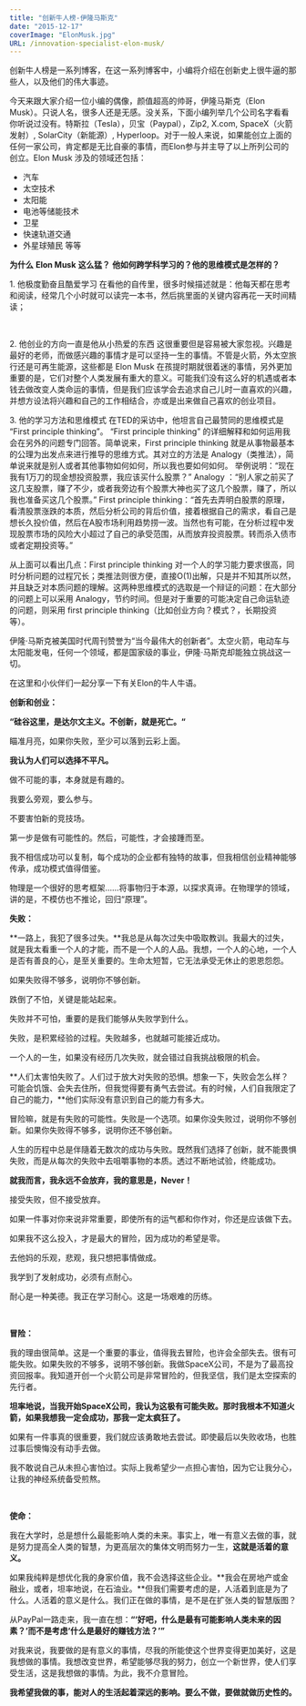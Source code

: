 ```yaml
---
title: "创新牛人榜-伊隆马斯克"
date: "2015-12-17"
coverImage: "ElonMusk.jpg"
URL: /innovation-specialist-elon-musk/
---
```


创新牛人榜是一系列博客，在这一系列博客中，小编将介绍在创新史上很牛逼的那些人，以及他们的伟大事迹。

今天来跟大家介绍一位小编的偶像，颜值超高的帅哥，伊隆马斯克（Elon Musk）。只说人名，很多人还是无感。没关系，下面小编列举几个公司名字看看你听说过没有。特斯拉（Tesla），贝宝（Paypal），Zip2, X.com, SpaceX（火箭发射）, SolarCity（新能源）, Hyperloop。对于一般人来说，如果能创立上面的任何一家公司，肯定都是无比自豪的事情，而Elon参与并主导了以上所列公司的创立。Elon Musk 涉及的领域还包括：

- 汽车
- 太空技术
- 太阳能
- 电池等储能技术
- 卫星
- 快速轨道交通
- 外星球殖民 等等

**为什么** **Elon Musk** **这么猛？** **他如何跨学科学习的？他的思维模式是怎样的？**

1\. 他极度勤奋且酷爱学习 在看他的自传里，很多时候描述就是：他每天都在思考和阅读，经常几个小时就可以读完一本书，然后挑里面的关键内容再花一天时间精读；

 

2\. 他创业的方向一直是他从小热爱的东西 这很重要但是容易被大家忽视。兴趣是最好的老师，而做感兴趣的事情才是可以坚持一生的事情。不管是火箭，外太空旅行还是可再生能源，这些都是 Elon Musk 在孩提时期就很着迷的事情，另外更加重要的是，它们对整个人类发展有重大的意义。可能我们没有这么好的机遇或者本钱去做改变人类命运的事情，但是我们应该学会去追求自己儿时一直喜欢的兴趣，并想方设法将兴趣和自己的工作相结合，亦或是出来做自己喜欢的创业项目。

3\. 他的学习方法和思维模式 在TED的采访中，他坦言自己最赞同的思维模式是 “First principle thinking”。 “First principle thinking” 的详细解释和如何运用我会在另外的问题专门回答。简单说来，First principle thinking 就是从事物最基本的公理为出发点来进行推导的思维方式。其对立的方法是 Analogy（类推法），简单说来就是别人或者其他事物如何如何，所以我也要如何如何。 举例说明：“现在我有1万刀的现金想投资股票，我应该买什么股票？” Analogy ：“别人家之前买了这几支股票，赚了不少，或者我旁边有个股票大神也买了这几个股票，赚了，所以我也准备买这几个股票。” First principle thinking：“首先去弄明白股票的原理，看清股票涨跌的本质，然后分析公司的背后价值，接着根据自己的需求，看自己是想长久投价值，然后在A股市场利用趋势捞一波。当然也有可能，在分析过程中发现股票市场的风险大小超过了自己的承受范围，从而放弃投资股票。转而杀入债市或者定期投资等。”

从上面可以看出几点：First principle thinking 对一个人的学习能力要求很高，同时分析问题的过程冗长；类推法则很方便，直接O(1)出解，只是并不知其所以然，并且缺乏对本质问题的理解。这两种思维模式的选取是一个辩证的问题：在大部分的问题上可以采用 Analogy，节约时间。但是对于重要的可能决定自己命运轨迹的问题，则采用 first principle thinking（比如创业方向？模式？，长期投资等）。

伊隆·马斯克被美国时代周刊赞誉为“当今最伟大的创新者”。太空火箭，电动车与太阳能发电，任何一个领域，都是国家级的事业，伊隆·马斯克却能独立挑战这一切。

在这里和小伙伴们一起分享一下有关Elon的牛人牛语。

**创新和创业：**

**“硅谷这里，是达尔文主义。不创新，就是死亡。“**

瞄准月亮，如果你失败，至少可以落到云彩上面。

**我认为人们可以选择不平凡。**

做不可能的事，本身就是有趣的。

我要么旁观，要么参与。

不要害怕新的竞技场。

第一步是做有可能性的。然后，可能性，才会接踵而至。

我不相信成功可以复制，每个成功的企业都有独特的故事，但我相信创业精神能够传承，成功模式值得借鉴。

物理是一个很好的思考框架……将事物归于本源，以探求真谛。在物理学的领域，讲的是，不模仿也不推论，回归“原理”。

**失败：**

**一路上，我犯了很多过失。**我总是从每次过失中吸取教训。我最大的过失，就是我太看重一个人的才能，而不是一个人的人品。我想，一个人的心地，一个人是否有善良的心，是至关重要的。生命太短暂，它无法承受无休止的恩恩怨怨。

如果失败得不够多，说明你不够创新。

跌倒了不怕，关键是能站起来。

失败并不可怕，重要的是我们能够从失败学到什么。

失败，是积累经验的过程。失败越多，也就越可能接近成功。

一个人的一生，如果没有经历几次失败，就会错过自我挑战极限的机会。

**人们太害怕失败了。人们过于放大对失败的恐惧。想象一下，失败会怎么样？可能会饥饿、会失去住所，但我觉得要有勇气去尝试。有的时候，人们自我限定了自己的能力，**他们实际没有意识到自己的能力有多大。

冒险嘛，就是有失败的可能性。失败是一个选项。如果你没失败过，说明你不够创新。如果你失败得不够多，说明你还不够创新。

人生的历程中总是伴隨着无数次的成功与失败。既然我们选择了创新，就不能畏惧失败，而是从每次的失败中去咀嚼事物的本质。透过不断地试验，终能成功。

**就我而言，我永远不会放弃，我的意思是，****Never****！**

接受失败，但不接受放弃。

如果一件事对你来说非常重要，即使所有的运气都和你作对，你还是应该做下去。

如果我不这么投入，才是最大的冒险，因为成功的希望是零。

去他妈的乐观，悲观，我只想把事情做成。

我学到了发射成功，必须有点耐心。

耐心是一种美德。我正在学习耐心。这是一场艰难的历练。

 

**冒险：**

我的理由很简单。这是一个重要的事业，值得我去冒险，也许会全部失去。很有可能失败。如果失败的不够多，说明不够创新。我做SpaceX公司，不是为了最高投资回报率。我知道开创一个火箭公司是非常冒险的，但我坚信，我们是太空探索的先行者。

**坦率地说，当我开始****SpaceX****公司，我认为这极有可能失败。那时我根本不知道火箭，如果我想我一定会成功，那我一定太疯狂了。**

如果有一件事真的很重要，我们就应该勇敢地去尝试。即使最后以失败收场，也胜过事后懊悔没有动手去做。

我不敢说自己从未担心害怕过。实际上我希望少一点担心害怕，因为它让我分心，让我的神经系统备受煎熬。

 

**使命：**

我在大学时，总是想什么最能影响人类的未来。事实上，唯一有意义去做的事，就是努力提高全人类的智慧，为更高层次的集体文明而努力一生，**这就是活着的意义。**

如果我纯粹是想优化我的身家价值，我不会选择这些企业。**我会在房地产或金融业，或者，坦率地说，在石油业。**但我们需要考虑的是，人活着到底是为了什么。人活着的意义是什么。我们正在做的事情，是不是在扩张人类的智慧版图？

从PayPal一路走来，我一直在想：**“‘****好吧，什么是最有可能影响人类未来的因素？****’****而不是考虑****‘****什么是最好的赚钱方法？****’”**

对我来说，我要做的是有意义的事情，尽我的所能使这个世界变得更加美好，这是我想做的事情。我想改变世界，希望能够尽我的努力，创立一个新世界，使人们享受生活，这是我想做的事情。为此，我不介意冒险。

**我希望我做的事，能对人的生活起着深远的影响。要么不做，要做就做历史性的。**
